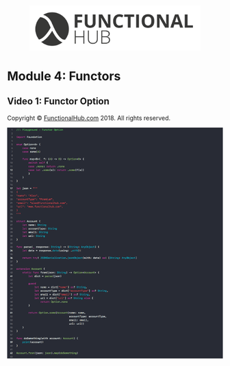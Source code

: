 <p align="center">
<a href="http://functionalHub.com"><img src="./images/logo.png" alt="Functional Hub" width="400"/></a>
</p>

# Module 4: Functors
## Video 1: Functor Option

Copyright © [FunctionalHub.com](http://functionalHub.com) 2018. All rights reserved.

<p align="center">
<img src="./images/code.png" alt="Code" width="600"/>
</p>
